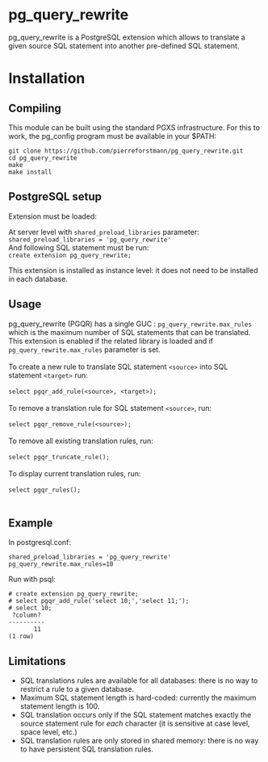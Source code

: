 # pg_query_rewrite
pg_query_rewrite is a PostgreSQL extension which allows to translate a given source SQL statement into another pre-defined SQL statement.


# Installation
## Compiling

This module can be built using the standard PGXS infrastructure. For this to work, the pg_config program must be available in your $PATH:
  
`git clone https://github.com/pierreforstmann/pg_query_rewrite.git` <br>
`cd pg_query_rewrite` <br>
`make` <br>
`make install` <br>

## PostgreSQL setup

Extension must be loaded:

At server level with `shared_preload_libraries` parameter: <br> 
`shared_preload_libraries = 'pg_query_rewrite'` <br>
And following SQL statement must be run: <br>
`create extension pg_query_rewrite;`

This extension is installed as instance level: it does not need to be installed in each database. <br>

## Usage
pg_query_rewrite (PGQR) has a single GUC : `pg_query_rewrite.max_rules` which is the maximum number of SQL statements that can be translated.
This extension is enabled if the related library is loaded and if `pg_query_rewrite.max_rules` parameter is set.
<br>
<br>
To create a new rule to translate SQL statement `<source>` into SQL statement `<target>` run: 
<br>
<br>
`select pgqr_add_rule(<source>, <target>);` 
<br>
<br>
To remove a translation rule for SQL statement `<source>`, run:
<br>
<br>
`select pgqr_remove_rule(<source>);`
<br>
<br>
To remove all existing translation rules, run:
<br>
<br>
`select pgqr_truncate_rule();`
<br>
<br>
To display current translation rules, run:
<br>
<br>
`select pgqr_rules();`
<br>
<br>
## Example

In postgresql.conf:

`shared_preload_libraries = 'pg_query_rewrite'` <br>
`pg_query_rewrite.max_rules=10`

Run with psql:
```
# create extension pg_query_rewrite;
# select pgqr_add_rule('select 10;','select 11;');
# select 10;
 ?column? 
----------
       11
(1 row)
```
## Limitations

* SQL translations rules are available for all databases: there is no way to restrict a rule to a given database.
* Maximum SQL statement length is hard-coded: currently the maximum statement length is 100.
* SQL translation occurs only if the SQL statement matches exactly the source statement rule for *each* character (it is sensitive at case level, space level, etc.)
* SQL translation rules are only stored in shared memory: there is no way to have persistent SQL translation rules.


